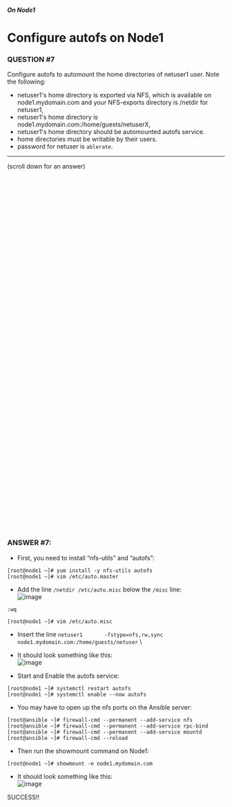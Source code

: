 ***On Node1***
# Configure autofs on Node1

### QUESTION #7
Configure autofs to automount the home directories of netuser1 user. Note the following: 
- netuser1's home directory is exported via NFS, which is available on node1.mydomain.com and your NFS-exports directory is /netdir for netuser1, 
- netuser1's home directory is node1.mydomain.com:/home/guests/netuserX, 
- netuser1's home directory should be automounted autofs service. 
- home directories must be writable by their users. 
- password for netuser is ```ablerate```. 
 

***
(scroll down for an answer)

<br/><br/><br/><br/><br/><br/><br/><br/><br/><br/><br/><br/><br/><br/><br/><br/><br/><br/><br/><br/><br/><br/><br/><br/>
<br/><br/><br/><br/><br/><br/><br/><br/><br/><br/><br/><br/><br/><br/><br/><br/><br/><br/><br/><br/><br/><br/><br/><br/>

### ANSWER #7:

* First, you need to install “nfs-utils” and “autofs”:

```
[root@node1 ~]# yum install -y nfs-utils autofs
[root@node1 ~]# vim /etc/auto.master
```
* Add the line ```/netdir /etc/auto.misc``` below the ```/misc``` line: \
![image](https://github.com/RedHatRanger/rhcsa9vagrant/assets/90477448/e0b9c51f-9e0a-483f-b054-12efac7280aa)
```
:wq
```
```
[root@node1 ~]# vim /etc/auto.misc
```
* Insert the line ```netuser1       -fstype=nfs,rw,sync     node1.mydomain.com:/home/guests/netuser``` \
* It should look something like this: \
![image](https://github.com/RedHatRanger/rhcsa9vagrant/assets/90477448/b800a31c-9c7d-4837-b1cf-befe10b2feb5)

* Start and Enable the autofs service:
```
[root@node1 ~]# systemctl restart autofs
[root@node1 ~]# systemctl enable --now autofs
```

* You may have to open up the nfs ports on the Ansible server:
```
[root@ansible ~]# firewall-cmd --permanent --add-service nfs
[root@ansible ~]# firewall-cmd --permanent --add-service rpc-bind
[root@ansible ~]# firewall-cmd --permanent --add-service mountd
[root@ansible ~]# firewall-cmd --reload
``` 

* Then run the showmount command on Node1:
```
[root@node1 ~]# showmount -e node1.mydomain.com
```
* It should look something like this: \
![image](https://github.com/RedHatRanger/rhcsa9vagrant/assets/90477448/4298cc9c-c7be-49d5-86ab-149c92cf2da2)


SUCCESS!!
   
